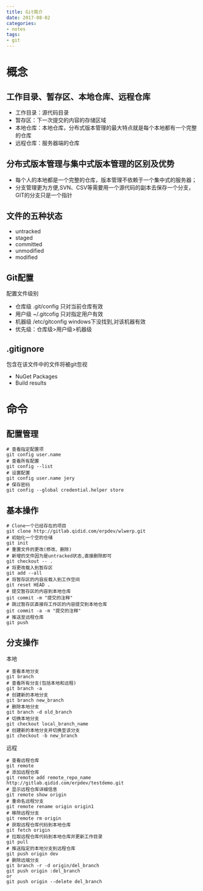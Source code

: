 ```yaml
---
title: Git简介
date: 2017-08-02
categories:
- notes
tags:
- git
---
```


# 概念
## 工作目录、暂存区、本地仓库、远程仓库
- 工作目录：源代码目录
- 暂存区：下一次提交的内容的存储区域
- 本地仓库：本地仓库，分布式版本管理的最大特点就是每个本地都有一个完整的仓库
- 远程仓库：服务器端的仓库

## 分布式版本管理与集中式版本管理的区别及优势
- 每个人的本地都是一个完整的仓库，版本管理不依赖于一个集中式的服务器；
- 分支管理更为方便,SVN、CSV等需要用一个源代码的副本去保存一个分支，GIT的分支只是一个指针

## 文件的五种状态
- untracked
- staged
- committed
- unmodified
- modified

## Git配置
配置文件级别
- 仓库级 .git/config 只对当前仓库有效
- 用户级 ~/.gitcofig 只对指定用户有效
- 机器级 /etc/gitconfig windows下没找到,对该机器有效
- 优先级：仓库级>用户级>机器级

## .gitignore
包含在该文件中的文件将被git忽视
- NuGet Packages
- Build results

# 命令
## 配置管理
```
# 查看指定配置项
git config user.name
# 查看所有配置
git config --list
# 设置配置
git config user.name jery
# 保存密码
git config --global credential.helper store
```

## 基本操作
```
# Clone一个已经存在的项目
git clone http://gitlab.qidid.com/erpdev/wlwerp.git
# 初始化一个空的仓储
git init
# 重置文件的更改(修改、删除)
# 新增的文件因为是untracked状态,直接删除即可
git checkout -- .
# 将更改载入到暂存区
git add --all
# 将暂存区的内容反载入到工作空间
git reset HEAD .
# 提交暂存区的内容到本地仓库
git commit -m "提交的注释"
# 跳过暂存区直接将工作区的内容提交到本地仓库
git commit -a -m "提交的注释"
# 推送至远程仓库
git push
```

## 分支操作
本地
```
# 查看本地分支
git branch
# 查看所有分支(包括本地和远程)
git branch -a
# 创建新的本地分支
git branch new_branch
# 删除本地分支
git branch -d old_branch
# 切换本地分支
git checkout local_branch_name
# 创建新的本地分支并切换至该分支
git checkout -b new_branch
```
远程
```
# 查看远程仓库
git remote
# 添加远程仓库
git remote add remote_repo_name http://gitlab.qidid.com/erpdev/testdemo.git
# 显示远程仓库详细信息
git remote show origin
# 重命名远程分支
git remote rename origin origin1
# 移除远程分支
git remote rm origin
# 获取远程仓库代码到本地仓库
git fetch origin
# 拉取远程仓库代码到本地仓库并更新工作目录
git pull
# 推送指定的本地分支到远程仓库
git push origin dev
# 删除远端分支
git branch -r -d origin/del_branch
git push origin :del_branch
or
git push origin --delete del_branch
```